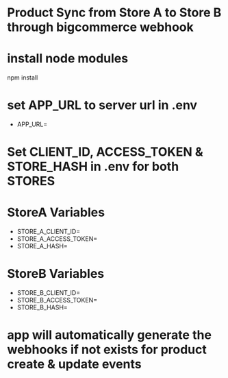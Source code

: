 # Product Sync from Store A to Store B through bigcommerce webhook

# install node modules
npm install 
# set APP_URL to server url in .env
 - APP_URL=

# Set CLIENT_ID, ACCESS_TOKEN & STORE_HASH in .env for both STORES

# StoreA Variables
 - STORE_A_CLIENT_ID=
 - STORE_A_ACCESS_TOKEN=
 - STORE_A_HASH=

# StoreB Variables
 - STORE_B_CLIENT_ID=
 - STORE_B_ACCESS_TOKEN=
 - STORE_B_HASH=

# app will automatically generate the webhooks if not exists for product create & update events